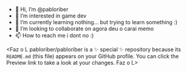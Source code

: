 - 👋 Hi, I’m @pabloriber
- 👀 I’m interested in game dev 
- 🌱 I’m currently learning nothing... but trying to learn something :)
- 💞️ I’m looking to collaborate on agora deu o carai memo
- 📫 How to reach me i dont no :)

<Faz o L
pabloriber/pabloriber is a ✨ special ✨ repository because its `README.md` (this file) appears on your GitHub profile.
You can click the Preview link to take a look at your changes.
Faz o L>
